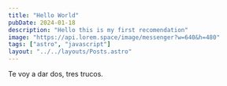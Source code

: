 ```yaml
---
title: "Hello World"
pubDate: 2024-01-18
description: "Hello this is my first recomendation"
image: "https://api.lorem.space/image/messenger?w=640&h=480"
tags: ["astro", "javascript"]
layout: "../../layouts/Posts.astro"
---
```


Te voy a dar dos, tres trucos.